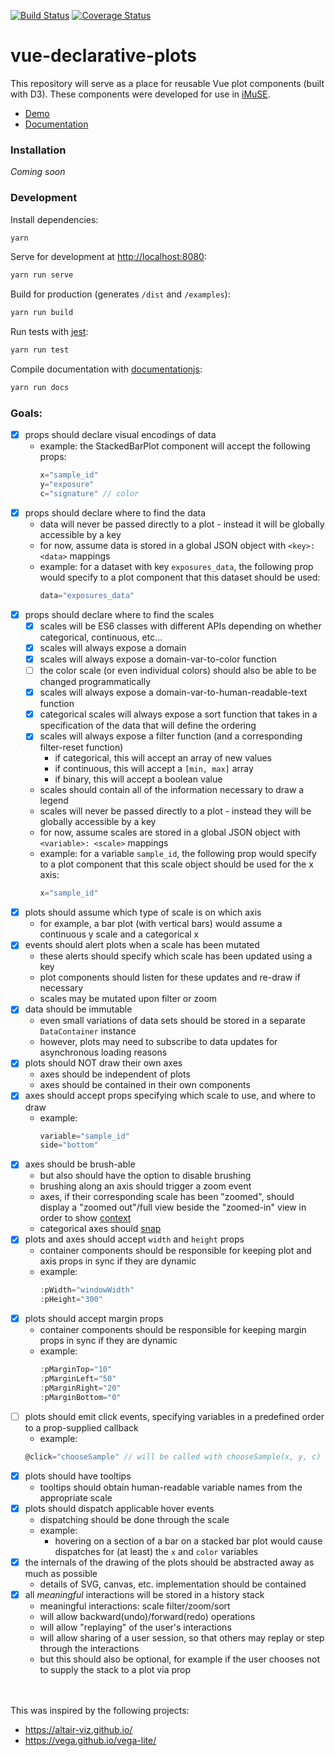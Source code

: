 [![Build Status](https://travis-ci.org/keller-mark/vue-declarative-plots.svg?branch=master)](https://travis-ci.org/keller-mark/vue-declarative-plots)
[![Coverage Status](https://coveralls.io/repos/github/keller-mark/vue-declarative-plots/badge.svg?branch=master)](https://coveralls.io/github/keller-mark/vue-declarative-plots?branch=master)

# vue-declarative-plots

This repository will serve as a place for reusable Vue plot components (built with D3).
These components were developed for use in [iMuSE](https://github.com/lrgr/mutation-signature-explorer).

- [Demo](https://keller-mark.github.io/vue-declarative-plots/)
- [Documentation](https://keller-mark.github.io/vue-declarative-plots/docs/)

### Installation
*Coming soon*

### Development

Install dependencies:
```bash
yarn
```

Serve for development at [http://localhost:8080](http://localhost:8080):
```bash
yarn run serve
```

Build for production (generates `/dist` and `/examples`):
```bash
yarn run build
```

Run tests with [jest](https://jestjs.io/):
```bash
yarn run test
```

Compile documentation with [documentationjs](https://documentation.js.org/):
```bash
yarn run docs
```



### Goals: 
- [x] props should declare visual encodings of data
    - example: the StackedBarPlot component will accept the following props:
        ```js
        x="sample_id"
        y="exposure"
        c="signature" // color
        ```
- [x] props should declare where to find the data
    - data will never be passed directly to a plot - instead it will be globally accessible by a key
    - for now, assume data is stored in a global JSON object with `<key>: <data>` mappings
    - example: for a dataset with key `exposures_data`, the following prop would specify to a plot component that this dataset should be used:
        ```js
        data="exposures_data"
        ```
- [x] props should declare where to find the scales
    - [x] scales will be ES6 classes with different APIs depending on whether categorical, continuous, etc...
    - [x] scales will always expose a domain
    - [x] scales will always expose a domain-var-to-color function
    - [ ] the color scale (or even individual colors) should also be able to be changed programmatically
    - [x] scales will always expose a domain-var-to-human-readable-text function
    - [x] categorical scales will always expose a sort function that takes in a specification of the data that will define the ordering
    - [x] scales will always expose a filter function (and a corresponding filter-reset function)
        - if categorical, this will accept an array of new values
        - if continuous, this will accept a `[min, max]` array
        - if binary, this will accept a boolean value
    - scales should contain all of the information necessary to draw a legend
    - scales will never be passed directly to a plot - instead they will be globally accessible by a key
    - for now, assume scales are stored in a global JSON object with `<variable>: <scale>` mappings
    - example: for a variable `sample_id`, the following prop would specify to a plot component that this scale object should be used for the x axis:
        ```js
        x="sample_id"
        ```
- [x] plots should assume which type of scale is on which axis
    - for example, a bar plot (with vertical bars) would assume a continuous y scale and a categorical x
- [x] events should alert plots when a scale has been mutated
    - these alerts should specify which scale has been updated using a key
    - plot components should listen for these updates and re-draw if necessary
    - scales may be mutated upon filter or zoom
- [x] data should be immutable
    - even small variations of data sets should be stored in a separate `DataContainer` instance
    - however, plots may need to subscribe to data updates for asynchronous loading reasons
- [x] plots should NOT draw their own axes
    - axes should be independent of plots
    - axes should be contained in their own components
- [x] axes should accept props specifying which scale to use, and where to draw
    - example:
        ```js
        variable="sample_id"
        side="bottom"
        ```
- [x] axes should be brush-able
    - but also should have the option to disable brushing
    - brushing along an axis should trigger a zoom event
    - axes, if their corresponding scale has been "zoomed", should display a "zoomed out"/full view beside the "zoomed-in" view in order to show [context](https://bl.ocks.org/mbostock/34f08d5e11952a80609169b7917d4172)
    - categorical axes should [snap](https://bl.ocks.org/mbostock/6232537)
- [x] plots and axes should accept `width` and `height` props
    - container components should be responsible for keeping plot and axis props in sync if they are dynamic
    - example:
        ```js
        :pWidth="windowWidth"
        :pHeight="300"
        ```
- [x] plots should accept margin props
    - container components should be responsible for keeping margin props in sync if they are dynamic
    - example:
        ```js
        :pMarginTop="10"
        :pMarginLeft="50"
        :pMarginRight="20"
        :pMarginBottom="0"
        ```
- [ ] plots should emit click events, specifying variables in a predefined order to a prop-supplied callback
    - example:
    ```js
    @click="chooseSample" // will be called with chooseSample(x, y, c) if the predefined ordering is [x, y, c]
    ```
- [x] plots should have tooltips
    - tooltips should obtain human-readable variable names from the appropriate scale
- [x] plots should dispatch applicable hover events
    - dispatching should be done through the scale
    - example:
        - hovering on a section of a bar on a stacked bar plot would cause dispatches for (at least) the `x` and `color` variables
- [x] the internals of the drawing of the plots should be abstracted away as much as possible
    - details of SVG, canvas, etc. implementation should be contained
- [x] all *meaningful* interactions will be stored in a history stack
    - meaningful interactions: scale filter/zoom/sort
    - will allow backward(undo)/forward(redo) operations
    - will allow "replaying" of the user's interactions
    - will allow sharing of a user session, so that others may replay or step through the interactions
    - but this should also be optional, for example if the user chooses not to supply the stack to a plot via prop


<br><br>
This was inspired by the following projects:
- https://altair-viz.github.io/
- https://vega.github.io/vega-lite/
